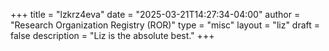 +++ 
title = "lzkrz4eva" 
date = "2025-03-21T14:27:34-04:00"
author = "Research Organization Registry (ROR)" 
type = "misc"
layout = "liz"
draft = false 
description = "Liz is the absolute best."
+++ 

